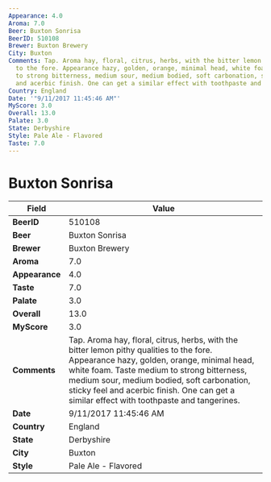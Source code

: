 ```yaml
---
Appearance: 4.0
Aroma: 7.0
Beer: Buxton Sonrisa
BeerID: 510108
Brewer: Buxton Brewery
City: Buxton
Comments: Tap. Aroma hay, floral, citrus, herbs, with the bitter lemon pithy qualities
  to the fore. Appearance hazy, golden, orange, minimal head, white foam. Taste medium
  to strong bitterness, medium sour, medium bodied, soft carbonation, sticky feel
  and acerbic finish. One can get a similar effect with toothpaste and tangerines.
Country: England
Date: '"9/11/2017 11:45:46 AM"'
MyScore: 3.0
Overall: 13.0
Palate: 3.0
State: Derbyshire
Style: Pale Ale - Flavored
Taste: 7.0
---
```


# Buxton Sonrisa

| Field         | Value |
|---------------|-------|
| **BeerID** | 510108 |
| **Beer** | Buxton Sonrisa |
| **Brewer** | Buxton Brewery |
| **Aroma** | 7.0 |
| **Appearance** | 4.0 |
| **Taste** | 7.0 |
| **Palate** | 3.0 |
| **Overall** | 13.0 |
| **MyScore** | 3.0 |
| **Comments** | Tap. Aroma hay, floral, citrus, herbs, with the bitter lemon pithy qualities to the fore. Appearance hazy, golden, orange, minimal head, white foam. Taste medium to strong bitterness, medium sour, medium bodied, soft carbonation, sticky feel and acerbic finish. One can get a similar effect with toothpaste and tangerines. |
| **Date** | 9/11/2017 11:45:46 AM |
| **Country** | England |
| **State** | Derbyshire |
| **City** | Buxton |
| **Style** | Pale Ale - Flavored |
